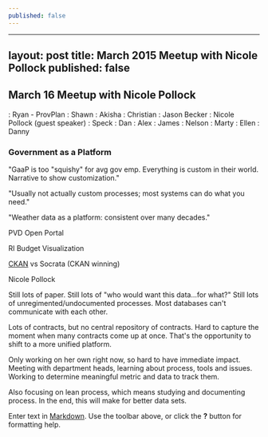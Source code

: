 ```yaml
---
published: false
---
```


---
layout: post
title: March 2015 Meetup with Nicole Pollock
published: false
---

## March 16 Meetup with Nicole Pollock

: Ryan - ProvPlan
: Shawn
: Akisha
: Christian
: Jason Becker
: Nicole Pollock (guest speaker)
: Speck
: Dan
: Alex
: James
: Nelson
: Marty
: Ellen
: Danny

### Government as a Platform

"GaaP is too "squishy" for avg gov emp. Everything is custom in their world. Narrative to show customization."

"Usually not actually custom processes; most systems can do what you need."

"Weather data as a platform: consistent over many decades."

PVD Open Portal

RI Budget Visualization

[CKAN](http://ckan.org) vs Socrata (CKAN winning)

Nicole Pollock

Still lots of paper. Still lots of "who would want this data...for what?" Still lots of unregimented/undocumented processes. Most databases can't communicate with each other.

Lots of contracts, but no central repository of contracts. Hard to capture the moment when many contracts come up at once. That's the opportunity to shift to a more unified platform.

Only working on her own right now, so hard to have immediate impact. Meeting with department heads, learning about process, tools and issues. Working to determine meaningful metric and data to track them. 

Also focusing on lean process, which means studying and documenting process. In the end, this will make for better data sets.



Enter text in [Markdown](http://daringfireball.net/projects/markdown/). Use the toolbar above, or click the **?** button for formatting help.
